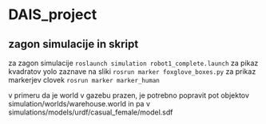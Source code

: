 # DAIS_project
## zagon simulacije in skript
za zagon simulacije ```roslaunch simulation robot1_complete.launch```
za pikaz kvadratov yolo zaznave na sliki ```rosrun marker foxglove_boxes.py```
za prikaz markerjev clovek ```rosrun marker marker_human```

v primeru da je world v gazebu prazen, je potrebno popravit pot objektov simulation/worlds/warehouse.world in pa v simulations/models/urdf/casual_female/model.sdf
